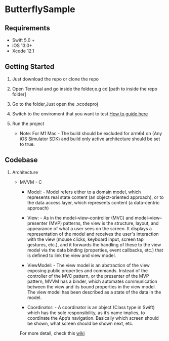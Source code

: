 # ButterflySample

## Requirements

- Swift 5.0 +
- iOS 13.0+
- Xcode 12.1

## Getting Started

1. Just download the repo or clone the repo
2. Open Terminal and go inside the folder,e.g cd [path to inside the repo folder]

4. Go to the folder,Just open the .xcodeproj
5. Switch to the enviroment that you want to test [How to guide here](#how-to-switch-environments)
6. Run the project

    - Note: For M1 Mac - The build should be excluded for arm64 on (Any iOS Simulator SDK) and build only active architecture should be set to true.

## Codebase

1. Architecture
    - MVVM - C
        - Model: -  Model refers either to a domain model, which represents real state content (an object-oriented approach), or to the data access layer, which represents content (a data-centric approach)
        
        - View: - As in the model–view–controller (MVC) and model–view–presenter (MVP) patterns, the view is the structure, layout, and appearance of what a user sees on the screen. It displays a representation of the model and receives the user's interaction with the view (mouse clicks, keyboard input, screen tap gestures, etc.), and it forwards the handling of these to the view model via the data binding (properties, event callbacks, etc.) that is defined to link the view and view model.
        
        - ViewModel: - The view model is an abstraction of the view exposing public properties and commands. Instead of the controller of the MVC pattern, or the presenter of the MVP pattern, MVVM has a binder, which automates communication between the view and its bound properties in the view model. The view model has been described as a state of the data in the model.
        
        - Coordinator: - A coordinator is an object (Class type in Swift) which has the sole responsibility, as it’s name implies, to coordinate the App’s navigation. Basically which screen should be shown, what screen should be shown next, etc.
        
        For more detail, check this [wiki](https://medium.com/sudo-by-icalia-labs/ios-architecture-mvvm-c-introduction-1-6-815204248518) 
